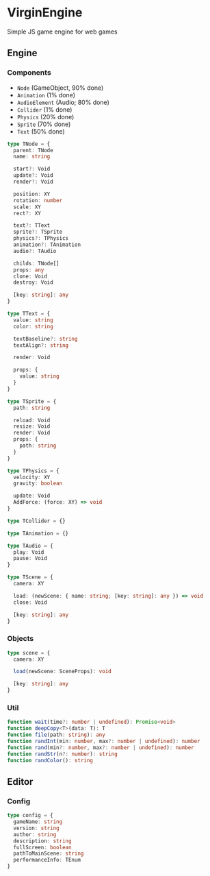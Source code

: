# VirginEngine

Simple JS game engine for web games

## Engine

### Components

- `Node` (GameObject, 90% done)
- `Animation` (1% done)
- `AudioElement` (Audio; 80% done)
- `Collider` (1% done)
- `Physics` (20% done)
- `Sprite` (70% done)
- `Text` (50% done)

```ts
type TNode = {
  parent: TNode
  name: string

  start?: Void
  update?: Void
  render?: Void

  position: XY
  rotation: number
  scale: XY
  rect?: XY

  text?: TText
  sprite?: TSprite
  physics?: TPhysics
  animation?: TAnimation
  audio?: TAudio

  childs: TNode[]
  props: any
  clone: Void
  destroy: Void

  [key: string]: any
}

type TText = {
  value: string
  color: string

  textBaseline?: string
  textAlign?: string

  render: Void

  props: {
    value: string
  }
}

type TSprite = {
  path: string

  reload: Void
  resize: Void
  render: Void
  props: {
    path: string
  }
}

type TPhysics = {
  velocity: XY
  gravity: boolean

  update: Void
  AddForce: (force: XY) => void
}

type TCollider = {}

type TAnimation = {}

type TAudio = {
  play: Void
  pause: Void
}

type TScene = {
  camera: XY

  load: (newScene: { name: string; [key: string]: any }) => void
  close: Void

  [key: string]: any
}
```

### Objects

```ts
type scene = {
  camera: XY

  load(newScene: SceneProps): void

  [key: string]: any
}
```

### Util

```ts
function wait(time?: number | undefined): Promise<void>
function deepCopy<T>(data: T): T
function file(path: string): any
function randInt(min: number, max?: number | undefined): number
function rand(min?: number, max?: number | undefined): number
function randStr(n?: number): string
function randColor(): string
```

## Editor

### Config

```ts
type config = {
  gameName: string
  version: string
  author: string
  description: string
  fullScreen: boolean
  pathToMainScene: string
  performanceInfo: TEnum
}
```
